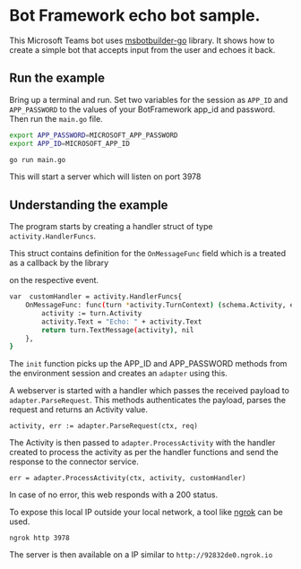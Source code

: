 # Bot Framework echo bot sample.

This Microsoft Teams bot uses [msbotbuilder-go](https://github.com/infracloudio/msbotbuilder-go) library. It shows how to create a simple bot that accepts input from the user and echoes it back.

## Run the example

Bring up a terminal and run. Set two variables for the session as `APP_ID` and `APP_PASSWORD` to the values of your BotFramework app_id and password. Then run the `main.go` file.

```bash
export APP_PASSWORD=MICROSOFT_APP_PASSWORD
export APP_ID=MICROSOFT_APP_ID

go run main.go
```

This will start a server which will listen on port 3978

  
  

## Understanding the example

  

The program starts by creating a handler struct of type `activity.HandlerFuncs`.

This struct contains definition for the `OnMessageFunc` field which is a treated as a callback by the library

on the respective event.

```bash
var  customHandler = activity.HandlerFuncs{
	OnMessageFunc: func(turn *activity.TurnContext) (schema.Activity, error) {
		activity := turn.Activity
		activity.Text = "Echo: " + activity.Text
		return turn.TextMessage(activity), nil
	},
}
```
  

The `init` function picks up the APP_ID and APP_PASSWORD methods from the environment session and creates an `adapter` using this.


A webserver is started with a handler which passes the received payload to `adapter.ParseRequest`. This methods authenticates the payload, parses the request and returns an Activity value.

```
activity, err := adapter.ParseRequest(ctx, req)
```
  

The Activity is then passed to `adapter.ProcessActivity` with the handler created to process the activity as per the handler functions and send the response to the connector service.

```
err = adapter.ProcessActivity(ctx, activity, customHandler)
```

In case of no error, this web responds with a 200 status.

To expose this local IP outside your local network, a tool like [ngrok](https://ngrok.com/) can be used.

```
ngrok http 3978
```

The server is then available on a IP similar to `http://92832de0.ngrok.io`
